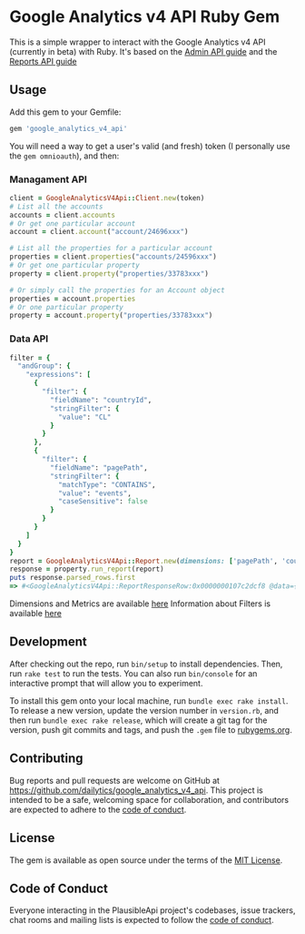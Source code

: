 # Google Analytics v4 API Ruby Gem
This is a simple wrapper to interact with the Google Analytics v4 API (currently in beta) with Ruby.
It's based on the [Admin API guide](https://developers.google.com/analytics/devguides/config/admin/v1/rest) and the
[Reports API guide](https://developers.google.com/analytics/devguides/reporting/data/v1/basics?authuser=1#report_response)

## Usage
Add this gem to your Gemfile:
```rb
gem 'google_analytics_v4_api'
```

You will need a way to get a user's valid (and fresh) token (I personally use the `gem omnioauth`), and then:

### Managament API
```rb
client = GoogleAnalyticsV4Api::Client.new(token)
# List all the accounts
accounts = client.accounts
# Or get one particular account
account = client.account("account/24696xxx")

# List all the properties for a particular account
properties = client.properties("accounts/24596xxx")
# Or get one particular property
property = client.property("properties/33783xxx")

# Or simply call the properties for an Account object
properties = account.properties
# Or one particular property
property = account.property("properties/33783xxx")
```

### Data API
```rb
filter = {
  "andGroup": {
    "expressions": [
      {
        "filter": {
          "fieldName": "countryId",
          "stringFilter": {
            "value": "CL"
          }
        }
      },
      {
        "filter": {
          "fieldName": "pagePath",
          "stringFilter": {
            "matchType": "CONTAINS",
            "value": "events",
            "caseSensitive": false
          }
        }
      }
    ]
  }
}
report = GoogleAnalyticsV4Api::Report.new(dimensions: ['pagePath', 'countryId'], metrics: ['sessions', 'screenPageViews'], dimension_filter: filter)
response = property.run_report(report)
puts response.parsed_rows.first
=> #<GoogleAnalyticsV4Api::ReportResponseRow:0x0000000107c2dcf8 @data={"pagePath"=>"/events", "countryId"=>"CL", "sessions"=>58, "screenPageViews"=>78}
```
Dimensions and Metrics are available [here](https://developers.google.com/analytics/devguides/reporting/data/v1/api-schema)
Information about Filters is available [here](https://developers.google.com/analytics/devguides/reporting/data/v1/basics#dimension_filters)

## Development

After checking out the repo, run `bin/setup` to install dependencies. Then, run `rake test` to run the tests. You can also run `bin/console` for an interactive prompt that will allow you to experiment.

To install this gem onto your local machine, run `bundle exec rake install`. To release a new version, update the version number in `version.rb`, and then run `bundle exec rake release`, which will create a git tag for the version, push git commits and tags, and push the `.gem` file to [rubygems.org](https://rubygems.org).

## Contributing

Bug reports and pull requests are welcome on GitHub at https://github.com/dailytics/google_analytics_v4_api. This project is intended to be a safe, welcoming space for collaboration, and contributors are expected to adhere to the [code of conduct](https://github.com/dailytics/google_analytics_v4_api/blob/main/CODE_OF_CONDUCT.md).


## License

The gem is available as open source under the terms of the [MIT License](https://opensource.org/licenses/MIT).

## Code of Conduct

Everyone interacting in the PlausibleApi project's codebases, issue trackers, chat rooms and mailing lists is expected to follow the [code of conduct](https://github.com/dailytics/google_analytics_v4_api/blob/main/CODE_OF_CONDUCT.md).